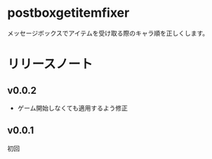 # postboxgetitemfixer
メッセージボックスでアイテムを受け取る際のキャラ順を正しくします。  

# リリースノート
## v0.0.2
* ゲーム開始しなくても適用するよう修正
## v0.0.1
初回
